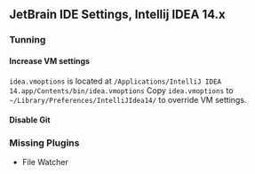 JetBrain IDE Settings, Intellij IDEA 14.x
-------------------------

### Tunning

#### Increase VM settings
`idea.vmoptions` is located at `/Applications/IntelliJ IDEA 14.app/Contents/bin/idea.vmoptions`
Copy `idea.vmoptions` to `~/Library/Preferences/IntelliJIdea14/` to override VM settings.

#### Disable Git


### Missing Plugins
* File Watcher
